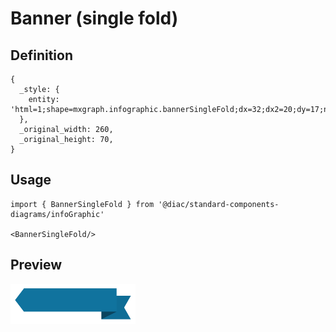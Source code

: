 # Banner (single fold)

## Definition

```
{
  _style: { 
    entity: 'html=1;shape=mxgraph.infographic.bannerSingleFold;dx=32;dx2=20;dy=17;notch=15;fillColor=#10739E;strokeColor=none;align=left;verticalAlign=middle;fontColor=#ffffff;fontSize=14;fontStyle=1;spacingBottom=15;spacingLeft=25;',
  },
  _original_width: 260,
  _original_height: 70,
}
```

## Usage

```
import { BannerSingleFold } from '@diac/standard-components-diagrams/infoGraphic'

<BannerSingleFold/>
```

## Preview

<img src="./banner-single-fold.png" width="200"/>
